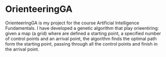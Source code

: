 # OrienteeringGA
OrienteeringGA is my project for the course Artificial Intelligence Fundamentals. I have developed a genetic algorithm that play orieentiring: given a map (a grid) where are defined a starting point, a specified number of control points and an arrival point, the algorithm finds the optimal path form the starting point, passing through all the control points and finish in the arrival point.
